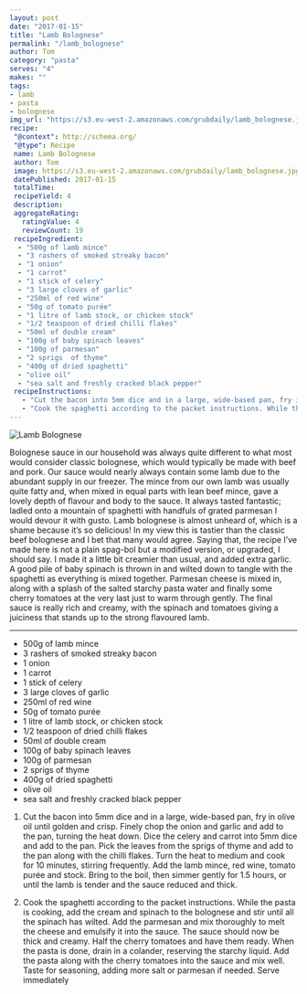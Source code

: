 ```yaml
---
layout: post
date: "2017-01-15"
title: "Lamb Bolognese"
permalink: "/lamb_bolognese"
author: Tom
category: "pasta"
serves: "4"
makes: ""
tags:
- lamb
- pasta
- bolognese
img_url: "https://s3.eu-west-2.amazonaws.com/grubdaily/lamb_bolognese.jpg"
recipe:
 "@context": http://schema.org/
 "@type": Recipe
 name: Lamb Bolognese
 author: Tom
 image: https://s3.eu-west-2.amazonaws.com/grubdaily/lamb_bolognese.jpg
 datePublished: 2017-01-15
 totalTime:
 recipeYield: 4
 description:
 aggregateRating:
   ratingValue: 4
   reviewCount: 19
 recipeIngredient:
  - "500g of lamb mince"
  - "3 rashers of smoked streaky bacon"
  - "1 onion"
  - "1 carrot"
  - "1 stick of celery"
  - "3 large cloves of garlic"
  - "250ml of red wine"
  - "50g of tomato purée"
  - "1 litre of lamb stock, or chicken stock"
  - "1/2 teaspoon of dried chilli flakes"
  - "50ml of double cream"
  - "100g of baby spinach leaves"
  - "100g of parmesan"
  - "2 sprigs  of thyme"
  - "400g of dried spaghetti"
  - "olive oil"
  - "sea salt and freshly cracked black pepper"
 recipeInstructions:
   - "Cut the bacon into 5mm dice and in a large, wide-based pan, fry in olive oil until golden and crisp. Finely chop the onion and garlic and add to the pan, turning the heat down. Dice the celery and carrot into 5mm dice and add to the pan. Pick the leaves from the sprigs of thyme and add to the pan along with the chilli flakes. Turn the heat to medium and cook for 10 minutes, stirring frequently. Add the lamb mince, red wine, tomato purée and stock. Bring to the boil, then simmer gently for 1.5 hours, or until the lamb is tender and the sauce reduced and thick."
   - "Cook the spaghetti according to the packet instructions. While the pasta is cooking, add the cream and spinach to the bolognese and stir until all the spinach has wilted. Add the parmesan and mix thoroughly to melt the cheese and emulsify it into the sauce. The sauce should now be thick and creamy. Half the cherry tomatoes and have them ready. When the pasta is done, drain in a colander, reserving the starchy liquid. Add the pasta along with the cherry tomatoes into the sauce and mix well. Taste for seasoning, adding more salt or parmesan if needed. Serve immediately"
---
```

<img src="https://s3.eu-west-2.amazonaws.com/grubdaily/lamb_bolognese.jpg" alt="Lamb Bolognese" />

Bolognese sauce in our household was always quite different to what most would consider classic bolognese, which would typically be made with beef and pork. Our sauce would nearly always contain some lamb due to the abundant supply in our freezer. The mince from our own lamb was usually quite fatty and, when mixed in equal parts with lean beef mince, gave a lovely depth of flavour and body to the sauce. It always tasted fantastic; ladled onto a mountain of spaghetti with handfuls of grated parmesan I would devour it with gusto. Lamb bolognese is almost unheard of, which is a shame because it’s so delicious! In my view this is tastier than the classic beef bolognese and I bet that many would agree. Saying that, the recipe I’ve made here is not a plain spag-bol but a modified version, or upgraded, I should say. I made it a little bit creamier than usual, and added extra garlic. A good pile of baby spinach is thrown in and wilted down to tangle with the spaghetti as everything is mixed together. Parmesan cheese is mixed in, along with a splash of the salted starchy pasta water and finally some cherry tomatoes at the very last just to warm through gently. The final sauce is really rich and creamy, with the spinach and tomatoes giving a juiciness that stands up to the strong flavoured lamb.

---
* 500g of lamb mince
* 3 rashers of smoked streaky bacon
* 1 onion
* 1 carrot
* 1 stick of celery
* 3 large cloves of garlic
* 250ml of red wine
* 50g of tomato purée
* 1 litre of lamb stock, or chicken stock
* 1/2 teaspoon of dried chilli flakes
* 50ml of double cream
* 100g of baby spinach leaves
* 100g of parmesan
* 2 sprigs  of thyme
* 400g of dried spaghetti
* olive oil
* sea salt and freshly cracked black pepper

1. Cut the bacon into 5mm dice and in a large, wide-based pan, fry in olive oil until golden and crisp. Finely chop the onion and garlic and add to the pan, turning the heat down. Dice the celery and carrot into 5mm dice and add to the pan. Pick the leaves from the sprigs of thyme and add to the pan along with the chilli flakes. Turn the heat to medium and cook for 10 minutes, stirring frequently. Add the lamb mince, red wine, tomato purée and stock. Bring to the boil, then simmer gently for 1.5 hours, or until the lamb is tender and the sauce reduced and thick.

2. Cook the spaghetti according to the packet instructions. While the pasta is cooking, add the cream and spinach to the bolognese and stir until all the spinach has wilted. Add the parmesan and mix thoroughly to melt the cheese and emulsify it into the sauce. The sauce should now be thick and creamy. Half the cherry tomatoes and have them ready. When the pasta is done, drain in a colander, reserving the starchy liquid. Add the pasta along with the cherry tomatoes into the sauce and mix well. Taste for seasoning, adding more salt or parmesan if needed. Serve immediately

